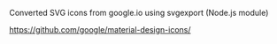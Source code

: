 Converted SVG icons from google.io
using svgexport (Node.js module) 

https://github.com/google/material-design-icons/
